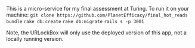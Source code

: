 This is a micro-service for my final assessment at Turing. To run it on your machine:
`git clone https://github.com/PlanetEfficacy/final_hot_reads`
`bundle`
`rake db:create`
`rake db:migrate`
`rails s -p 3001` 

Note, the URLockBox will only use the deployed version of this app, not a locally running version.
